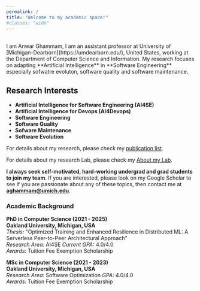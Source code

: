 ```yaml
---
permalink: /
title: "Welcome to my academic space!"
#classes: "wide"
---
```

<script>
function toggleText(textIdToShow, textIdToHide) {
  var textToShow = document.getElementById(textIdToShow);
  var textToHide = document.getElementById(textIdToHide);
  
  // Toggle visibility of text to show
  if (textToShow.style.display === "none") {
    textToShow.style.display = "block";
  } else {
    textToShow.style.display = "none";
  }
  
  // Hide the other text
  textToHide.style.display = "none";
}
</script>
<br>
I am Anwar Ghammam, I am an assistant professor at University of [Michigan-Dearborn](https://umdearborn.edu/), United States, working at the Department of Computer Science and Information. My research focuses on adapting **Artificial Intelligence** in  **Software Engineering** especially sofwatre evoluton, software quality and software maintenance.

## Research Interests

- **Artificial Intelligence for Software Engineering (AI4SE)**
- **Artificial Intelligence for Devops (AI4Devops)**
- **Software Engineering**
- **Software Quality**
- **Sofware Maintenance**
- **Software Evolution**



For details about my research, please check my [publication list](publications.md).

For details about my research Lab, please check my [About my Lab](lab.md).

**I always seek self-motivated, hard-working undergrad and grad students to join my team**. If you are interested, please look on my Google Scholar to see if you are passionate about any of these topics, then contact me at **aghammam@umich.edu**.



### Academic Background

<i class="fa fa-graduation-cap"></i> **PhD in Computer Science (2021 - 2025)**  
**Oakland University, Michigan, USA**  
*Thesis:* "Optimized Training and Enhanced Resilience in Distributed ML: A Serverless Peer-to-Peer Architectural Approach"  
*Research Area:* AI4SE
*Current GPA:* 4.0/4.0  
*Awards:* Tuition Fee Exemption Scholarship

<i class="fa fa-graduation-cap"></i> **MSc in Computer Science (2021 - 2023)**  
**Oakland University, Michigan, USA**   
*Research Area:* Software Optimization
*GPA:* 4.0/4.0  
*Awards:* Tuition Fee Exemption Scholarship